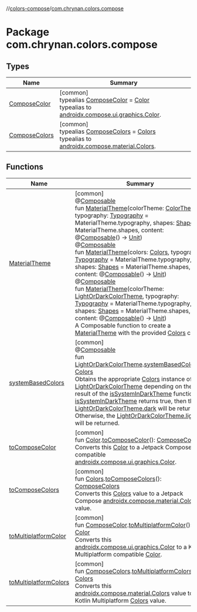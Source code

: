 //[colors-compose](../../index.md)/[com.chrynan.colors.compose](index.md)

# Package com.chrynan.colors.compose

## Types

| Name | Summary |
|---|---|
| [ComposeColor](index.md#781753649%2FClasslikes%2F-1963877457) | [common]<br>typealias [ComposeColor](index.md#781753649%2FClasslikes%2F-1963877457) = [Color](https://developer.android.com/reference/kotlin/androidx/compose/ui/graphics/Color.html)<br>typealias to [androidx.compose.ui.graphics.Color](https://developer.android.com/reference/kotlin/androidx/compose/ui/graphics/Color.html). |
| [ComposeColors](index.md#-1616558562%2FClasslikes%2F-1963877457) | [common]<br>typealias [ComposeColors](index.md#-1616558562%2FClasslikes%2F-1963877457) = [Colors](https://developer.android.com/reference/kotlin/androidx/compose/material/Colors.html)<br>typealias to [androidx.compose.material.Colors](https://developer.android.com/reference/kotlin/androidx/compose/material/Colors.html). |

## Functions

| Name | Summary |
|---|---|
| [MaterialTheme](-material-theme.md) | [common]<br>@[Composable](https://developer.android.com/reference/kotlin/androidx/compose/runtime/Composable.html)<br>fun [MaterialTheme](-material-theme.md)(colorTheme: [ColorTheme](../../../colors-theme/colors-theme/com.chrynan.colors.theme/-color-theme/index.md), typography: [Typography](https://developer.android.com/reference/kotlin/androidx/compose/material/Typography.html) = MaterialTheme.typography, shapes: [Shapes](https://developer.android.com/reference/kotlin/androidx/compose/material/Shapes.html) = MaterialTheme.shapes, content: @[Composable](https://developer.android.com/reference/kotlin/androidx/compose/runtime/Composable.html)() -&gt; [Unit](https://kotlinlang.org/api/latest/jvm/stdlib/kotlin/-unit/index.html))<br>@[Composable](https://developer.android.com/reference/kotlin/androidx/compose/runtime/Composable.html)<br>fun [MaterialTheme](-material-theme.md)(colors: [Colors](../../../colors-theme/colors-theme/com.chrynan.colors.theme/-colors/index.md), typography: [Typography](https://developer.android.com/reference/kotlin/androidx/compose/material/Typography.html) = MaterialTheme.typography, shapes: [Shapes](https://developer.android.com/reference/kotlin/androidx/compose/material/Shapes.html) = MaterialTheme.shapes, content: @[Composable](https://developer.android.com/reference/kotlin/androidx/compose/runtime/Composable.html)() -&gt; [Unit](https://kotlinlang.org/api/latest/jvm/stdlib/kotlin/-unit/index.html))<br>@[Composable](https://developer.android.com/reference/kotlin/androidx/compose/runtime/Composable.html)<br>fun [MaterialTheme](-material-theme.md)(colorTheme: [LightOrDarkColorTheme](../../../colors-theme/colors-theme/com.chrynan.colors.theme/-light-or-dark-color-theme/index.md), typography: [Typography](https://developer.android.com/reference/kotlin/androidx/compose/material/Typography.html) = MaterialTheme.typography, shapes: [Shapes](https://developer.android.com/reference/kotlin/androidx/compose/material/Shapes.html) = MaterialTheme.shapes, content: @[Composable](https://developer.android.com/reference/kotlin/androidx/compose/runtime/Composable.html)() -&gt; [Unit](https://kotlinlang.org/api/latest/jvm/stdlib/kotlin/-unit/index.html))<br>A Composable function to create a [MaterialTheme](https://developer.android.com/reference/kotlin/androidx/compose/material/MaterialTheme.html) with the provided [Colors](../../../colors-theme/colors-theme/com.chrynan.colors.theme/-colors/index.md) class. |
| [systemBasedColors](system-based-colors.md) | [common]<br>@[Composable](https://developer.android.com/reference/kotlin/androidx/compose/runtime/Composable.html)<br>fun [LightOrDarkColorTheme](../../../colors-theme/colors-theme/com.chrynan.colors.theme/-light-or-dark-color-theme/index.md).[systemBasedColors](system-based-colors.md)(): [Colors](../../../colors-theme/colors-theme/com.chrynan.colors.theme/-colors/index.md)<br>Obtains the appropriate [Colors](../../../colors-theme/colors-theme/com.chrynan.colors.theme/-colors/index.md) instance of this [LightOrDarkColorTheme](../../../colors-theme/colors-theme/com.chrynan.colors.theme/-light-or-dark-color-theme/index.md) depending on the result of the [isSystemInDarkTheme](https://developer.android.com/reference/kotlin/androidx/compose/foundation/package-summary.html) function. If [isSystemInDarkTheme](https://developer.android.com/reference/kotlin/androidx/compose/foundation/package-summary.html) returns true, then the [LightOrDarkColorTheme.dark](../../../colors-theme/colors-theme/com.chrynan.colors.theme/-colors/index.md) will be returned. Otherwise, the [LightOrDarkColorTheme.light](../../../colors-theme/colors-theme/com.chrynan.colors.theme/-colors/index.md) will be returned. |
| [toComposeColor](to-compose-color.md) | [common]<br>fun [Color](../../../colors-core/colors-core/com.chrynan.colors/-color/index.md).[toComposeColor](to-compose-color.md)(): [ComposeColor](index.md#781753649%2FClasslikes%2F-1963877457)<br>Converts this [Color](../../../colors-core/colors-core/com.chrynan.colors/-color/index.md) to a Jetpack Compose compatible [androidx.compose.ui.graphics.Color](https://developer.android.com/reference/kotlin/androidx/compose/ui/graphics/Color.html). |
| [toComposeColors](to-compose-colors.md) | [common]<br>fun [Colors](../../../colors-theme/colors-theme/com.chrynan.colors.theme/-colors/index.md).[toComposeColors](to-compose-colors.md)(): [ComposeColors](index.md#-1616558562%2FClasslikes%2F-1963877457)<br>Converts this [Colors](../../../colors-theme/colors-theme/com.chrynan.colors.theme/-colors/index.md) value to a Jetpack Compose [androidx.compose.material.Colors](https://developer.android.com/reference/kotlin/androidx/compose/material/Colors.html) value. |
| [toMultiplatformColor](to-multiplatform-color.md) | [common]<br>fun [ComposeColor](index.md#781753649%2FClasslikes%2F-1963877457).[toMultiplatformColor](to-multiplatform-color.md)(): [Color](../../../colors-core/colors-core/com.chrynan.colors/-color/index.md)<br>Converts this [androidx.compose.ui.graphics.Color](https://developer.android.com/reference/kotlin/androidx/compose/ui/graphics/Color.html) to a Kotlin Multiplatform compatible [Color](../../../colors-core/colors-core/com.chrynan.colors/-color/index.md). |
| [toMultiplatformColors](to-multiplatform-colors.md) | [common]<br>fun [ComposeColors](index.md#-1616558562%2FClasslikes%2F-1963877457).[toMultiplatformColors](to-multiplatform-colors.md)(): [Colors](../../../colors-theme/colors-theme/com.chrynan.colors.theme/-colors/index.md)<br>Converts this [androidx.compose.material.Colors](https://developer.android.com/reference/kotlin/androidx/compose/material/Colors.html) value to a Kotlin Multiplatform [Colors](../../../colors-theme/colors-theme/com.chrynan.colors.theme/-colors/index.md) value. |
